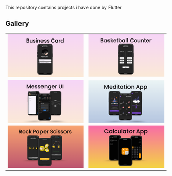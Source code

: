 This repository contains  projects i have done  by Flutter

## Gallery

<table>
    <tr>
        <td>
            <a href="https://github.com/nourhan312/Beginner-Flutter-Projects/tree/business_card">
                <img src="https://github.com/nourhan312/Beginner-Flutter-Projects/blob/main/assets/Business%20Card.png" alt="Image 1" width="1000" />
            </a>
        </td>
        <td>
            <a href="https://github.com/nourhan312/Beginner-Flutter-Projects/tree/basketball_counter">
                <img src="https://github.com/nourhan312/Beginner-Flutter-Projects/blob/main/assets/Basketball%20Counter.png" alt="Image 1" width="1000" />
            </a>
        </td>
    </tr>
  <tr>
        <td>
            <a href="https://github.com/nourhan312/Beginner-Flutter-Projects/tree/messanger-ui">
                <img src="https://github.com/nourhan312/Beginner-Flutter-Projects/blob/main/assets/messenger%20ui.png" alt="Image 1" width="1000" />
            </a>
        </td>

<td>
            <a href="https://github.com/nourhan312/Beginner-Flutter-Projects/tree/simple_mediation_app">
                <img src="https://github.com/nourhan312/Beginner-Flutter-Projects/blob/main/assets/meditation%20app.png" alt="Image 1" width="1000" />
            </a>

    
</td>
      
           
  </tr>

 <tr>
            <td>
            <a href="https://github.com/nourhan312/Beginner-Flutter-Projects/tree/rock_paper_scissors">
                <img src="https://github.com/nourhan312/Beginner-Flutter-Projects/blob/main/assets/Rock%20Paper%20Scissors.png" alt="Image 1" width="1000" />
            </a>
        </td>
  <td>
            <a href="https://github.com/nourhan312/Beginner-Flutter-Projects/tree/calculator">
                <img src="https://github.com/nourhan312/Beginner-Flutter-Projects/blob/main/assets/Calculator.png" alt="Image 1" width="1000" />
            </a>
        </td>
            

  </tr>




</table>
